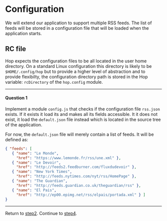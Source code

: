 Configuration
=============

We will extend our application to support multiple RSS feeds. The list
of feeds will be stored in a configuration file that will be loaded
when the application starts.

RC file
-------

Hop expects the configuration files to be all located in the user
home directory. On a standard Linux configuration this directory is
likely to be `$HOME/.config/hop` but to provide a higher level of
abstraction and to provide flexibilty, the configuration directory path
is stored in the Hop variable: `rcDirectory` of the `hop.config` module.

*****************************************************************************
#### Question 1 ####

Implement a module `config.js` that checks if the configuration file
`rss.json` exists. If it exists it load its and makes all its fields
accessible. It it does not exist, it load the `default.json` file instead
which is located in the source tree of the application.

For now, the `default.json` file will merely contain a list of feeds. It will
be defined as:

```json
{ "feeds": [
   { "name": "Le Monde",
     "href": "https://www.lemonde.fr/rss/une.xml" },
   { "name": "Le Devoir",
     "href": "http://feeds2.feedburner.com/fluxdudevoir" },
   { "name": "New York Times",
     "href": "http://feeds.nytimes.com/nyt/rss/HomePage" },
   { "name": "The Guardian",
     "href": "http://feeds.guardian.co.uk/theguardian/rss" },
   { "name": "El Pais",
     "href": "http://ep00.epimg.net/rss/elpais/portada.xml" } ] 
}
```

*****************************************************************************
Return to [step2](https://github.com/manuel-serrano/hop-tutorials/tree/master/rss/step2/).
Continue to [step4](https://github.com/manuel-serrano/hop-tutorials/tree/master/rss/step4/).

